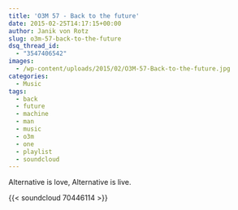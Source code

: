 ```yaml
---
title: 'O3M 57 - Back to the future'
date: 2015-02-25T14:17:15+00:00
author: Janik von Rotz
slug: o3m-57-back-to-the-future
dsq_thread_id:
  - "3547406542"
images:
  - /wp-content/uploads/2015/02/O3M-57-Back-to-the-future.jpg
categories:
  - Music
tags:
  - back
  - future
  - machine
  - man
  - music
  - o3m
  - one
  - playlist
  - soundcloud
---
```

Alternative is love, Alternative is live.

{{< soundcloud 70446114 >}}